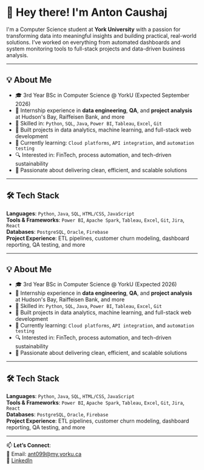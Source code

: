 # 👋 Hey there! I'm Anton Caushaj

I'm a Computer Science student at **York University** with a passion for transforming data into meaningful insights and building practical, real-world solutions. I’ve worked on everything from automated dashboards and system monitoring tools to full-stack projects and data-driven business analysis.

---

## 💡 About Me

- 🎓 3rd Year BSc in Computer Science @ YorkU (Expected September 2026)
- 💼 Internship experience in **data engineering**, **QA**, and **project analysis** at Hudson's Bay, Raiffeisen Bank, and more
- 🧠 Skilled in: `Python`, `SQL`, `Java`, `Power BI`, `Tableau`, `Excel`, `Git`
- 🚀 Built projects in data analytics, machine learning, and full-stack web development
- 🌱 Currently learning: `Cloud platforms`, `API integration`, and `automation testing`
- 🔍 Interested in: FinTech, process automation, and tech-driven sustainability
- 🎯 Passionate about delivering clean, efficient, and scalable solutions

---

## 🛠️ Tech Stack

**Languages**: `Python`, `Java`, `SQL`, `HTML/CSS`, `JavaScript`  
**Tools & Frameworks**: `Power BI`, `Apache Spark`, `Tableau`, `Excel`, `Git`, `Jira`, `React`  
**Databases**: `PostgreSQL`, `Oracle`, `Firebase`  
**Project Experience**: ETL pipelines, customer churn modeling, dashboard reporting, QA testing, and more

---

## 💡 About Me

- 🎓 3rd Year BSc in Computer Science @ YorkU (Expected 2026)
- 💼 Internship experience in **data engineering**, **QA**, and **project analysis** at Hudson's Bay, Raiffeisen Bank, and more
- 🧠 Skilled in: `Python`, `SQL`, `Java`, `Power BI`, `Tableau`, `Excel`, `Git`
- 🚀 Built projects in data analytics, machine learning, and full-stack web development
- 🌱 Currently learning: `Cloud platforms`, `API integration`, and `automation testing`
- 🔍 Interested in: FinTech, process automation, and tech-driven sustainability
- 🎯 Passionate about delivering clean, efficient, and scalable solutions

---

## 🛠️ Tech Stack

**Languages**: `Python`, `Java`, `SQL`, `HTML/CSS`, `JavaScript`  
**Tools & Frameworks**: `Power BI`, `Apache Spark`, `Tableau`, `Excel`, `Git`, `Jira`, `React`  
**Databases**: `PostgreSQL`, `Oracle`, `Firebase`  
**Project Experience**: ETL pipelines, customer churn modeling, dashboard reporting, QA testing, and more

---

📫 **Let’s Connect**:  
📧 Email: [ant099@my.yorku.ca](mailto:ant099@my.yorku.ca)  
🔗 [LinkedIn](https://www.linkedin.com/in/anton-caushaj-525165354)
